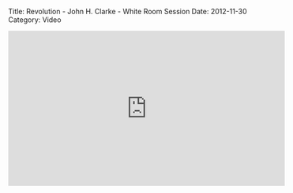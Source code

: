 Title: Revolution - John H. Clarke - White Room Session
Date: 2012-11-30
Category: Video

<iframe width="560" height="315" src="https://www.youtube.com/embed/nohoVAfV8wU" title="YouTube video player" frameborder="0" allow="accelerometer; autoplay; clipboard-write; encrypted-media; gyroscope; picture-in-picture" allowfullscreen></iframe>

